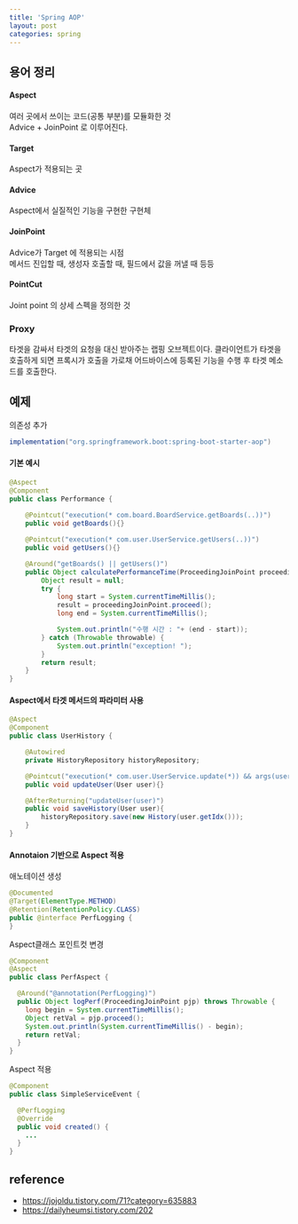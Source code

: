 ```yaml
---
title: 'Spring AOP'
layout: post
categories: spring
---
```


## 용어 정리

#### Aspect
여러 곳에서 쓰이는 코드(공통 부분)를 모듈화한 것  
Advice + JoinPoint 로 이루어진다.

#### Target
Aspect가 적용되는 곳

#### Advice
Aspect에서 실질적인 기능을 구현한 구현체

#### JoinPoint
Advice가 Target 에 적용되는 시점  
메서드 진입할 때, 생성자 호출할 때, 필드에서 값을 꺼낼 때 등등

#### PointCut 
Joint point 의 상세 스펙을 정의한 것

### Proxy
타겟을 감싸서 타겟의 요청을 대신 받아주는 랩핑 오브젝트이다.
클라이언트가 타겟을 호출하게 되면 프록시가 호출을 가로채 어드바이스에 등록된 기능을 수행 후 타겟 메소드를 호출한다.

## 예제
의존성 추가
```groovy
implementation("org.springframework.boot:spring-boot-starter-aop")
```

#### 기본 예시
```java
@Aspect
@Component
public class Performance {
    
    @Pointcut("execution(* com.board.BoardService.getBoards(..))")
    public void getBoards(){}

    @Pointcut("execution(* com.user.UserService.getUsers(..))")
    public void getUsers(){}

    @Around("getBoards() || getUsers()")
    public Object calculatePerformanceTime(ProceedingJoinPoint proceedingJoinPoint) {
        Object result = null;
        try {
            long start = System.currentTimeMillis();
            result = proceedingJoinPoint.proceed();
            long end = System.currentTimeMillis();

            System.out.println("수행 시간 : "+ (end - start));
        } catch (Throwable throwable) {
            System.out.println("exception! ");
        }
        return result;
    }
}
```

#### Aspect에서 타겟 메서드의 파라미터 사용
```java
@Aspect
@Component
public class UserHistory {

    @Autowired
    private HistoryRepository historyRepository;

    @Pointcut("execution(* com.user.UserService.update(*)) && args(user)")
    public void updateUser(User user){}

    @AfterReturning("updateUser(user)")
    public void saveHistory(User user){
        historyRepository.save(new History(user.getIdx()));
    }
}

```

#### Annotaion 기반으로 Aspect 적용
애노테이션 생성
```java
@Documented
@Target(ElementType.METHOD)
@Retention(RetentionPolicy.CLASS)
public @interface PerfLogging {
}
```

Aspect클래스 포인트컷 변경
```java
@Component
@Aspect
public class PerfAspect {

  @Around("@annotation(PerfLogging)")
  public Object logPerf(ProceedingJoinPoint pjp) throws Throwable {
    long begin = System.currentTimeMillis();
    Object retVal = pjp.proceed();
    System.out.println(System.currentTimeMillis() - begin);
    return retVal;
  }
}
```

Aspect 적용
```java
@Component
public class SimpleServiceEvent {

  @PerfLogging
  @Override
  public void created() {
    ...
  }
}
```


## reference
- <https://jojoldu.tistory.com/71?category=635883>
- <https://dailyheumsi.tistory.com/202>
